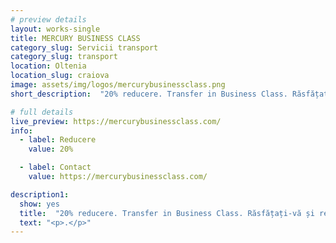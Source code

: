 ```yaml
---
# preview details
layout: works-single
title: MERCURY BUSINESS CLASS
category_slug: Servicii transport
category_slug: transport
location: Oltenia
location_slug: craiova
image: assets/img/logos/mercurybusinessclass.png
short_description:  "20% reducere. Transfer in Business Class. Răsfățați-vă și relaxați-vă în timp ce un șofer profesionist vă va duce la întâlnirea de afaceri sau la aeroport ca VIP. Oferim un serviciu elegant și profesionist. Șoferii noștri vorbesc fluent română, engleză și italiană."

# full details
live_preview: https://mercurybusinessclass.com/
info:
  - label: Reducere
    value: 20%

  - label: Contact
    value: https://mercurybusinessclass.com/

description1:
  show: yes
  title:  "20% reducere. Transfer in Business Class. Răsfățați-vă și relaxați-vă în timp ce un șofer profesionist vă va duce la întâlnirea de afaceri sau la aeroport ca VIP. Oferim un serviciu elegant și profesionist. Șoferii noștri vorbesc fluent română, engleză și italiană."
  text: "<p>.</p>"
---
```

